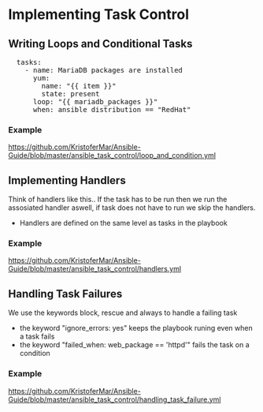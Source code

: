 # Implementing Task Control

## Writing Loops and Conditional Tasks
<pre>
  tasks:
    - name: MariaDB packages are installed
      yum:
        name: "{{ item }}"
        state: present
      loop: "{{ mariadb_packages }}"
      when: ansible_distribution == "RedHat"</pre>
### Example
https://github.com/KristoferMar/Ansible-Guide/blob/master/ansible_task_control/loop_and_condition.yml

## Implementing Handlers
Think of handlers like this.. If the task has to be run then we run the assosiated handler aswell, if task does not have to run we skip the handlers.

- Handlers are defined on the same level as tasks in the playbook

### Example
https://github.com/KristoferMar/Ansible-Guide/blob/master/ansible_task_control/handlers.yml

## Handling Task Failures
We use the keywords block, rescue and always to handle a failing task
- the keyword "ignore_errors: yes" keeps the playbook runing even when a task fails
- the keyword "failed_when: web_package == 'httpd'" fails the task on a condition 

### Example
https://github.com/KristoferMar/Ansible-Guide/blob/master/ansible_task_control/handling_task_failure.yml